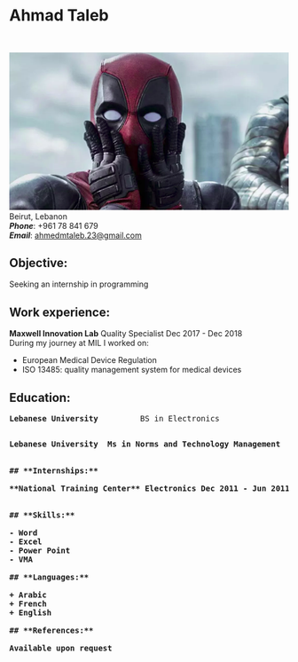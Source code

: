 # **Ahmad Taleb**

<br>

![my photo](ded.png)
<br>
Beirut, Lebanon<br>
**_Phone_**: +961 78 841 679<br>
**_Email_**: <ahmedmtaleb.23@gmail.com><br>

## **Objective:**

Seeking an internship in programming<br>

## **Work experience:**

**Maxwell Innovation Lab** Quality Specialist Dec 2017 - Dec 2018<br>
During my journey at MIL I worked on: <br>

- European Medical Device Regulation
- ISO 13485: quality management system for medical devices

## **Education:**

<pre>
<strong>Lebanese University</strong>         BS in Electronics                                Sep 2009 - Sep 2012<br>
</pre>

<pre>
<strong>Lebanese University<strong>  Ms in Norms and Technology Management        Sep 2015 - Sep 2017<br>

## **Internships:**

**National Training Center** Electronics Dec 2011 - Jun 2011<br>

## **Skills:**

- Word
- Excel
- Power Point
- VMA

## **Languages:**

+ Arabic
+ French
+ English

## **References:**

Available upon request
